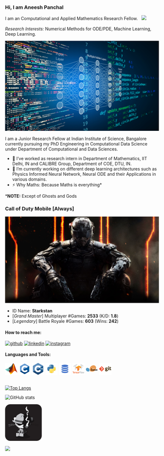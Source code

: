 ### Hi, I am Aneesh Panchal

I am an Computational and Applied Mathematics Research Fellow. &nbsp; <img src="https://github.com/sciencepal/sciencepal/blob/master/assets/Hi.gif" width="27px"> <br/><br/>
_Research Interests:_ Numerical Methods for ODE/PDE, Machine Learning, Deep Learning.

![I am Machine Learning Aspirant](https://github.com/Aneeshcoder/Aneeshcoder/blob/main/CDS_image.jpg)

I am a Junior Research Fellow at Indian Institute of Science, Bangalore currently pursuing my PhD Engineering in Computational Data Science under Department of Computational and Data Sciences.<br/>
  - 🔭 I’ve worked as research intern in Department of Mathematics, IIT Delhi, IN and CALIBRE Group, Department of COE, DTU, IN.
  - 🌱 I’m currently working on different deep learning architectures such as Physics Informed Neural Network, Neural ODE and their Applications in various domains.
  - ⚡ Why Maths: Because Maths is everything*

***NOTE:** Except of Ghosts and Gods

### Call of Duty Mobile [Always]<br/>

<img src="https://github.com/Aneeshcoder/Aneeshcoder/blob/main/call-of-duty-black-ops-4-nintendo-switch.jpg" width="1000px">

  - ID Name: **Starkstan**
  - [_Grand Master_] Multiplayer #Games: **2533** (K/D: **1.8**)
  - [_Legendary_] Battle Royale #Games: **603** (Wins: **242**)

#### How to reach me:
[<img src='https://www.muckibu.de/wp-content/uploads/2018/10/Octocat.png' alt='github' height='40'>](https://github.com/Aneeshcoder)  [<img src='https://www.maryville.edu/wp-content/uploads/2015/11/Linkedin-logo-1-550x550-300x300.png' alt='linkedin' height='40'>](https://www.linkedin.com/in/aneesh-panchal-04611a1a1)  [<img src='https://cdn.pixabay.com/photo/2020/11/15/06/18/instagram-logo-5744708_1280.png' alt='instagram' height='40'>](https://www.instagram.com/aneeshpanchal)  
  
#### Languages and Tools:
<code><img height="40" src="https://raw.githubusercontent.com/github/explore/80688e429a7d4ef2fca1e82350fe8e3517d3494d/topics/matlab/matlab.png"></code>
<code><img height="40" src="https://raw.githubusercontent.com/github/explore/80688e429a7d4ef2fca1e82350fe8e3517d3494d/topics/c/c.png"></code>
<code><img height="40" src="https://raw.githubusercontent.com/github/explore/80688e429a7d4ef2fca1e82350fe8e3517d3494d/topics/cpp/cpp.png"></code>
<code><img height="40" src="https://raw.githubusercontent.com/github/explore/80688e429a7d4ef2fca1e82350fe8e3517d3494d/topics/python/python.png"></code>
<code><img height="40" src="https://raw.githubusercontent.com/github/explore/80688e429a7d4ef2fca1e82350fe8e3517d3494d/topics/sql/sql.png"></code>
<code><img height="40" src="https://raw.githubusercontent.com/github/explore/80688e429a7d4ef2fca1e82350fe8e3517d3494d/topics/tensorflow/tensorflow.png"></code>
<code><img height="40" src="https://raw.githubusercontent.com/github/explore/80688e429a7d4ef2fca1e82350fe8e3517d3494d/topics/scikit-learn/scikit-learn.png"></code>
<code><img height="40" src="https://raw.githubusercontent.com/github/explore/80688e429a7d4ef2fca1e82350fe8e3517d3494d/topics/git/git.png"></code>
<br/><br/>

[![Top Langs](https://github-readme-stats-sigma-five.vercel.app/api/top-langs/?username=Aneeshcoder&theme=radical)](https://github.com/anuraghazra/github-readme-stats)

![GitHub stats](https://github-readme-stats-sigma-five.vercel.app/api?username=Aneeshcoder&show_icons=true&theme=radical)  

<img src="https://github.com/Aneeshcoder/Aneeshcoder/blob/main/privateinvestocat-modified.png" width="120px">

![](https://komarev.com/ghpvc/?username=Aneeshcoder&style=plastic)
